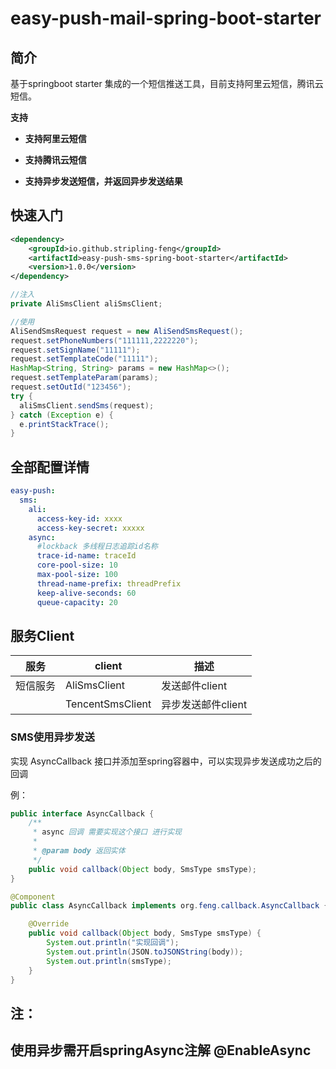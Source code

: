 # easy-push-mail-spring-boot-starter

## 简介

基于springboot starter 集成的一个短信推送工具，目前支持阿里云短信，腾讯云短信。

  **支持**
- **支持阿里云短信**

- **支持腾讯云短信**

- **支持异步发送短信，并返回异步发送结果**
## 快速入门



```xml
<dependency>
    <groupId>io.github.stripling-feng</groupId>
    <artifactId>easy-push-sms-spring-boot-starter</artifactId>
    <version>1.0.0</version>
</dependency>
```

```java
//注入
private AliSmsClient aliSmsClient;

//使用
AliSendSmsRequest request = new AliSendSmsRequest();
request.setPhoneNumbers("111111,2222220");
request.setSignName("11111");
request.setTemplateCode("11111");
HashMap<String, String> params = new HashMap<>();
request.setTemplateParam(params);
request.setOutId("123456");
try {
  aliSmsClient.sendSms(request);
} catch (Exception e) {
  e.printStackTrace();
}
```



## 全部配置详情

```yaml
easy-push:
  sms:
    ali:
      access-key-id: xxxx
      access-key-secret: xxxxx
    async:
      #lockback 多线程日志追踪id名称
      trace-id-name: traceId
      core-pool-size: 10
      max-pool-size: 100
      thread-name-prefix: threadPrefix
      keep-alive-seconds: 60
      queue-capacity: 20
```

## 服务Client

| 服务     | client           | 描述               |
| -------- | ---------------- | ------------------ |
| 短信服务 | AliSmsClient     | 发送邮件client     |
|          | TencentSmsClient | 异步发送邮件client |

###  SMS使用异步发送

实现 AsyncCallback 接口并添加至spring容器中，可以实现异步发送成功之后的回调

例：

```java
public interface AsyncCallback {
    /**
     * async 回调 需要实现这个接口 进行实现
     *
     * @param body 返回实体
     */
    public void callback(Object body, SmsType smsType);
}

```

```java
@Component
public class AsyncCallback implements org.feng.callback.AsyncCallback {

    @Override
    public void callback(Object body, SmsType smsType) {
        System.out.println("实现回调");
        System.out.println(JSON.toJSONString(body));
        System.out.println(smsType);
    }
}
```

## **注：** 

## **使用异步需开启springAsync注解   @EnableAsync**
